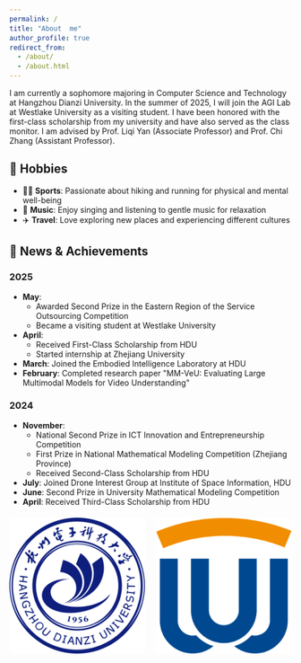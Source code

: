 ```yaml
---
permalink: /
title: "About  me"
author_profile: true
redirect_from: 
  - /about/
  - /about.html
---
```


I am currently a sophomore majoring in Computer Science and Technology at Hangzhou Dianzi University. In the summer of 2025, I will join the AGI Lab at Westlake University as a visiting student. I have been honored with the first-class scholarship from my university and have also served as the class monitor. I am advised by Prof. Liqi Yan (Associate Professor) and Prof. Chi Zhang (Assistant Professor).

## 🎯 Hobbies

* 🏃‍♂️ **Sports**: Passionate about hiking and running for physical and mental well-being
* 🎤 **Music**: Enjoy singing and listening to gentle music for relaxation
* ✈️ **Travel**: Love exploring new places and experiencing different cultures

## 📅 News & Achievements

### 2025
* **May**: 
  * Awarded Second Prize in the Eastern Region of the Service Outsourcing Competition
  * Became a visiting student at Westlake University
* **April**: 
  * Received First-Class Scholarship from HDU
  * Started internship at Zhejiang University
* **March**: Joined the Embodied Intelligence Laboratory at HDU
* **February**: Completed research paper "MM-VeU: Evaluating Large Multimodal Models for Video Understanding"

### 2024
* **November**: 
  * National Second Prize in ICT Innovation and Entrepreneurship Competition
  * First Prize in National Mathematical Modeling Competition (Zhejiang Province)
  * Received Second-Class Scholarship from HDU
* **July**: Joined Drone Interest Group at Institute of Space Information, HDU
* **June**: Second Prize in University Mathematical Modeling Competition
* **April**: Received Third-Class Scholarship from HDU

<div style="display: flex; justify-content: space-between; margin: 20px 0;">
    <img src="/images/hdu.png" alt="Image 1" style="width: 48%;">
    <img src="/images/wu.png" alt="Image 2" style="width: 48%;">
</div>

